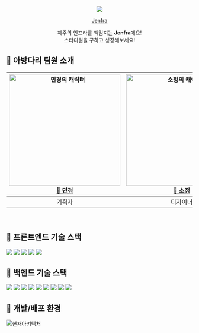 <div align=center><img src="https://user-images.githubusercontent.com/56211193/202861953-357a598b-689c-4cc8-b7ab-c8298a5eb935.png">
  
  <a href="http://9oormthon.s3-website.ap-northeast-2.amazonaws.com" target="_blank">Jenfra </a>

제주의 인프라를 책임지는 <strong>Jenfra</strong>에요!<br/>스터디원을 구하고 성장해보세요!

</div>

## 🌴 아방다리 팀원 소개

<div align=center>

| <img src=https://user-images.githubusercontent.com/96432772/203003371-678ab4df-4cbb-47b3-9381-f5c3ed11e809.jpg alt="민경의 캐릭터" width="300"/><br/>[🍊 민경](https://github.com/mkchoi-pm) | <img src=https://user-images.githubusercontent.com/96432772/203003274-2104754d-61e2-4621-9a6a-2726ad1f6460.jpg alt="소정의 캐릭터" width="300"/><br/>[🍊 소정](https://github.com/thesojungkim) | <img src=https://user-images.githubusercontent.com/96432772/203002037-50db64f9-63c1-4ba2-a5ce-cbf960bed5bf.jpg alt="현석의 캐릭터" width="300"/><br/> [🍊 현석](https://github.com/chucoding) | <img src=https://user-images.githubusercontent.com/96432772/203002995-8fa7c2ff-f5cd-4775-ad57-81619b0db9e8.jpg alt="현준의 캐릭터" width="300"/><br/> [🍊 현준](https://github.com/JadeHyun) | <img src=https://user-images.githubusercontent.com/56211193/210377791-cd32d7a7-da8b-4b09-b20b-9be99a5e8de9.png alt="치효의 캐릭터" width="300"/><br/> [🍊 치효](https://github.com/ohcho-dev)| <img src=https://user-images.githubusercontent.com/96432772/203003152-65deedae-b160-4440-864c-885d7288c6b9.jpg alt="도현의 캐릭터" width="300"/><br/> [🍊 도현](https://github.com/DHAPARK) |  <img src=https://user-images.githubusercontent.com/56211193/210377340-d5a52c95-32f3-4bc2-b030-a502c4d9ae7a.png alt="정윤의 캐릭터" width="300"/><br/> [🍊 정윤](https://github.com/jeinie)| 
| :--------------------------------------------------------------------------------------------------------------------------------------------------------------------------------------: | :--------------------------------------------------------------------------------------------------------------------------------------------------------------------------------------: | :-------------------------------------------------------------------------------------------------------------------------------------------------------------------------------------: | :-----------------------------------------------------------------------------------------------------------------------------------------------------------------------------------------: | :----------------------------------------------------------------------------------------------------------------------------------------------------------------------------------------------: | :----------------------------------------------------------------------------------------------------------------------------------------------------------------------------------------------: | :----------------------------------------------------------------------------------------------------------------------------------------------------------------------------------------------: |
|                                                                                          기획자                                                                                          |                                                                                        디자이너                                                                                        |                                                                                       프론트엔드                                                                                        |                                                                                           프론트엔드                                                                                            |                                                                                             프론트엔드                                                                                             |                                                                                           백엔드                                                                                            |                                                                                       백엔드                                                                                        |

<br>
</div>

## 🌴 프론트엔드 기술 스택
<div align=left> 
  <img src="https://img.shields.io/badge/react v18-61DAFB?style=for-the-badge&logo=react&logoColor=black"> 
  <img src="https://img.shields.io/badge/redux toolkit-764ABC?style=for-the-badge&logo=redux&logoColor=white"> 
  <img src="https://img.shields.io/badge/react router v6-CA4245?style=for-the-badge&logo=react router&logoColor=white"> 
  <img src="https://img.shields.io/badge/axios-5A29E4?style=for-the-badge&logo=axios&logoColor=white">
  <img src="https://img.shields.io/badge/styled components-DB7093?style=for-the-badge&logo=styled-components&logoColor=white">
</div>

## 🌴 백엔드 기술 스택
<div align=left> 
  <img src="https://img.shields.io/badge/node.js-339933?style=for-the-badge&logo=node.js&logoColor=white"> 
  <img src="https://img.shields.io/badge/Nodemon-76D04B?style=for-the-badge&logo=Nodemon&logoColor=white"> 
  <img src="https://img.shields.io/badge/express-000000?style=for-the-badge&logo=express&logoColor=white"> 
  <img src="https://img.shields.io/badge/mysql-4479A1?style=for-the-badge&logo=mysql&logoColor=white">
  <img src="https://img.shields.io/badge/.env-ECD53F?style=for-the-badge&logo=.env&logoColor=white">
  <img src="https://img.shields.io/badge/sequelize-52B0E7?style=for-the-badge&logo=sequelize&logoColor=white">
  <img src="https://img.shields.io/badge/swagger-85EA2D?style=for-the-badge&logo=swagger&logoColor=white">
  <img src="https://img.shields.io/badge/jenkins-D24939?style=for-the-badge&logo=jenkins&logoColor=white">
  <img src="https://img.shields.io/badge/docker-2496ED?style=for-the-badge&logo=docker&logoColor=white">
</div>

## 🌴 개발/배포 환경

![현재아키텍처](https://user-images.githubusercontent.com/37052379/207784192-f72411d6-e023-4cce-9ca1-a23cb731e1fd.png)

